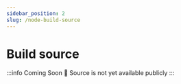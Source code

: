 ```yaml
---
sidebar_position: 2
slug: /node-build-source
---
```


# Build source

:::info Coming Soon 🚧
Source is not yet available publicly
:::